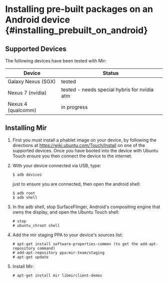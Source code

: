 Installing pre-built packages on an Android device {#installing_prebuilt_on_android}
==================================================

Supported Devices
-----------------

The following devices have been tested with Mir:

| Device             | Status |
| ------------------ | ------ |
| Galaxy Nexus (SGX) | tested |
| Nexus 7 (nvidia)   | tested - needs special hybris for nvidia atm |
| Nexus 4 (qualcomm) | in progress |

Installing Mir
--------------

1. First you must install a phablet image on your device, by following the
   directions at https://wiki.ubuntu.com/Touch/Install on one of the supported
   devices. Once you have booted into the device with Ubuntu Touch ensure you
   then connect the device to the internet.

2. With your device connected via USB, type:

       $ adb devices

   just to ensure you are connected, then open the android shell:

       $ adb root
       $ adb shell

3. In the adb shell, stop SurfaceFlinger, Android's compositing engine that
   owns the display, and open the Ubuntu Touch shell:

       # stop
       # ubuntu_chroot shell

4. Add the mir staging PPA to your device's sources list:

       # apt-get install software-properties-common (to get the add-apt-repository command)
       # add-apt-repository ppa:mir-team/staging
       # apt-get update

5. Install Mir:

       # apt-get install mir libmirclient-demos
